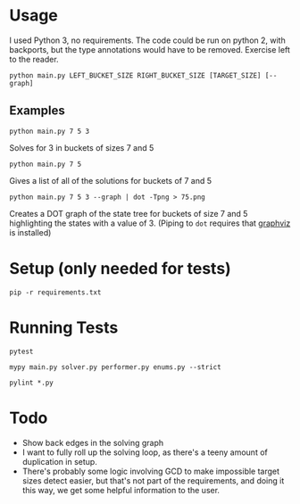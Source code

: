 
# Usage

I used Python 3, no requirements. The code could be run on python 2, with backports, but the type annotations would have to be removed. Exercise left to the reader.

    python main.py LEFT_BUCKET_SIZE RIGHT_BUCKET_SIZE [TARGET_SIZE] [--graph]

## Examples

    python main.py 7 5 3

Solves for 3 in buckets of sizes 7 and 5

    python main.py 7 5

Gives a list of all of the solutions for buckets of 7 and 5

    python main.py 7 5 3 --graph | dot -Tpng > 75.png

Creates a DOT graph of the state tree for buckets of size 7 and 5 highlighting the states with a value of 3. (Piping to `dot` requires that [graphviz](http://graphviz.org) is installed)

# Setup (only needed for tests)

    pip -r requirements.txt

# Running Tests

    pytest

    mypy main.py solver.py performer.py enums.py --strict

    pylint *.py

# Todo

* Show back edges in the solving graph
* I want to fully roll up the solving loop, as there's a teeny amount of duplication in setup.
* There's probably some logic involving GCD to make impossible target sizes detect easier, but that's not part of the requirements, and doing it this way, we get some helpful information to the user.
